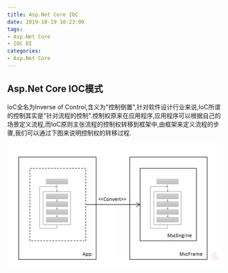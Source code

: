 ```yaml
---
title: Asp.Net Core IOC
date: 2019-10-19 10:23:00
tags:
- Asp.Net Core
- IOC DI
categories:
- Asp.Net Core
---
```

##  Asp.Net Core IOC模式

IoC全名为Inverse of Control,含义为"控制倒置",针对软件设计行业来说,IoC所谓的控制其实是"针对流程的控制".控制权原来在应用程序,应用程序可以根据自己的场景定义流程,而IoC原则主张流程的控制权转移到框架中,由框架来定义流程的步骤,我们可以通过下图来说明控制权的转移过程.

![alt](Asp.NetCore/IOC1.jpg)



